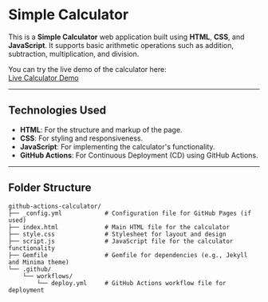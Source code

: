 # Simple Calculator

This is a **Simple Calculator** web application built using **HTML**, **CSS**, and **JavaScript**. It supports basic arithmetic operations such as addition, subtraction, multiplication, and division.

You can try the live demo of the calculator here:  
[Live Calculator Demo](https://nbahador.github.io/github-actions-calculator/)

---

## Technologies Used

- **HTML**: For the structure and markup of the page.
- **CSS**: For styling and responsiveness.
- **JavaScript**: For implementing the calculator's functionality.
- **GitHub Actions**: For Continuous Deployment (CD) using GitHub Actions.

---

## Folder Structure

```plaintext
github-actions-calculator/
├── _config.yml            # Configuration file for GitHub Pages (if used)
├── index.html             # Main HTML file for the calculator
├── style.css              # Stylesheet for layout and design
├── script.js              # JavaScript file for the calculator functionality
├── Gemfile                # Gemfile for dependencies (e.g., Jekyll and Minima theme)
└── .github/
    └── workflows/
        └── deploy.yml     # GitHub Actions workflow file for deployment
